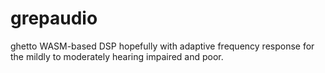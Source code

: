 # grepaudio

ghetto WASM-based DSP hopefully with adaptive frequency response
for the mildly to moderately hearing impaired and poor.
